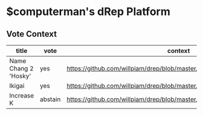 
# $computerman's dRep Platform

## Vote Context

| title                 | vote      | context                                                                          | transaction                                                                                                                   |
| -----                 | ----      | -------                                                                          | -----------                                                                                                                   |
| Name Chang 2 'Hosky'  | yes       | https://github.com/willpiam/drep/blob/master/vote_context/1.jsonld               | [cardanoscan](https://cardanoscan.io/transaction/a3e6d4ef0570bf6db0e4d926b1583b920fae55e16f467adb4faba4da9530238f?tab=votes)  |
| Ikigai                | yes       | https://github.com/willpiam/drep/blob/master/vote_context/2_Ikigai.jsonld        | [cardanoscan](https://cardanoscan.io/transaction/897b19c9c0d28adc75d560ac874f819c0c8b4bd050961b7b2c9f973ecf6b488b?tab=votes)  |
| Increase K            | abstain   | https://github.com/willpiam/drep/blob/master/vote_context/3_increaseK.jsonld     | [cardanoscan](https://cardanoscan.io/transaction/8b9903e6a22933b6d987f1016e9613da85693e314df8ea8d28f3f761b75a407f?tab=votes)  |
